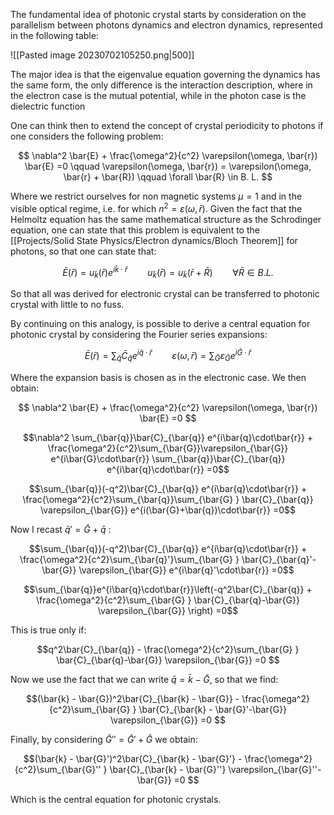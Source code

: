 The fundamental idea of photonic crystal starts by consideration on the parallelism between photons dynamics and electron dynamics, represented in the following table:

![[Pasted image 20230702105250.png|500]]

The major idea is that the eigenvalue equation governing the dynamics has the same form, the only difference is the interaction description, where in the electron case is the mutual potential, while in the photon case is the dielectric function 

One can think then to extend the concept of crystal periodicity to photons if one considers the following problem:

$$ \nabla^2 \bar{E} + \frac{\omega^2}{c^2} \varepsilon(\omega, \bar{r}) \bar{E} =0 \qquad \varepsilon(\omega, \bar{r}) = \varepsilon(\omega, \bar{r} + \bar{R}) \qquad \forall \bar{R} \in B. L. $$

Where we restrict ourselves for non magnetic systems $\mu=1$ and in the visible optical regime, i.e. for which $n^2 = \varepsilon(\omega, \bar{r})$.
Given the fact that the Helmoltz equation has the same mathematical structure as the Schrodinger equation, one can state that this problem is equivalent to the [[Projects/Solid State Physics/Electron dynamics/Bloch Theorem]] for photons, so that one can state that:

$$ \bar{E}(\bar{r}) = u_{\bar{k}} (\bar{r}) e^{i \bar{k} \cdot \bar{r}} \qquad u_{\bar{k}} (\bar{r}) = u_{\bar{k}} (\bar{r}+ \bar{R})\qquad \forall \bar{R} \in B. L. $$

So that all was derived for electronic crystal can be transferred to photonic crystal with little to no fuss.

By continuing on this analogy, is possible to derive a central equation for photonic crystal by considering the Fourier series expansions:

$$\bar{E}(\bar{r}) = \sum_{\bar{q}}\bar{C}_{\bar{q}} e^{i\bar{q}\cdot\bar{r}} \qquad  \varepsilon(\omega, \bar{r}) =  \sum_{\bar{G}}\varepsilon_{\bar{G}} e^{i\bar{G}\cdot\bar{r}} $$

Where the expansion basis is chosen as in the electronic case.
We then obtain:

$$ \nabla^2 \bar{E} + \frac{\omega^2}{c^2} \varepsilon(\omega, \bar{r}) \bar{E} =0 $$

$$\nabla^2 \sum_{\bar{q}}\bar{C}_{\bar{q}} e^{i\bar{q}\cdot\bar{r}} + \frac{\omega^2}{c^2}\sum_{\bar{G}}\varepsilon_{\bar{G}} e^{i\bar{G}\cdot\bar{r}} \sum_{\bar{q}}\bar{C}_{\bar{q}} e^{i\bar{q}\cdot\bar{r}} =0$$

$$\sum_{\bar{q}}(-q^2)\bar{C}_{\bar{q}} e^{i\bar{q}\cdot\bar{r}} + \frac{\omega^2}{c^2}\sum_{\bar{q}}\sum_{\bar{G} } \bar{C}_{\bar{q}} \varepsilon_{\bar{G}} e^{i(\bar{G}+\bar{q})\cdot\bar{r}} =0$$

Now I recast $\bar{q}'= \bar{G}+\bar{q}$ :

$$\sum_{\bar{q}}(-q^2)\bar{C}_{\bar{q}} e^{i\bar{q}\cdot\bar{r}} + \frac{\omega^2}{c^2}\sum_{\bar{q}'}\sum_{\bar{G} } \bar{C}_{\bar{q}'-\bar{G}} \varepsilon_{\bar{G}} e^{i\bar{q}'\cdot\bar{r}} =0$$

$$\sum_{\bar{q}}e^{i\bar{q}\cdot\bar{r}}\left(-q^2\bar{C}_{\bar{q}}  + \frac{\omega^2}{c^2}\sum_{\bar{G} } \bar{C}_{\bar{q}-\bar{G}} \varepsilon_{\bar{G}}  \right) =0$$

This is true only if:

$$q^2\bar{C}_{\bar{q}}  - \frac{\omega^2}{c^2}\sum_{\bar{G} } \bar{C}_{\bar{q}-\bar{G}} \varepsilon_{\bar{G}} =0 $$

Now we use the fact that we can write $\bar{q} = \bar{k} - \bar{G}$, so that we find:

$$(\bar{k} - \bar{G})^2\bar{C}_{\bar{k} - \bar{G}}  - \frac{\omega^2}{c^2}\sum_{\bar{G} } \bar{C}_{\bar{k} - \bar{G}'-\bar{G}} \varepsilon_{\bar{G}} =0 $$

Finally, by considering $\bar{G}'' = \bar{G}'+\bar{G}$ we obtain:

$$(\bar{k} - \bar{G}')^2\bar{C}_{\bar{k} - \bar{G}'}  - \frac{\omega^2}{c^2}\sum_{\bar{G}'' } \bar{C}_{\bar{k} - \bar{G}''} \varepsilon_{\bar{G}''-\bar{G}} =0 $$

Which is the central equation for photonic crystals.
